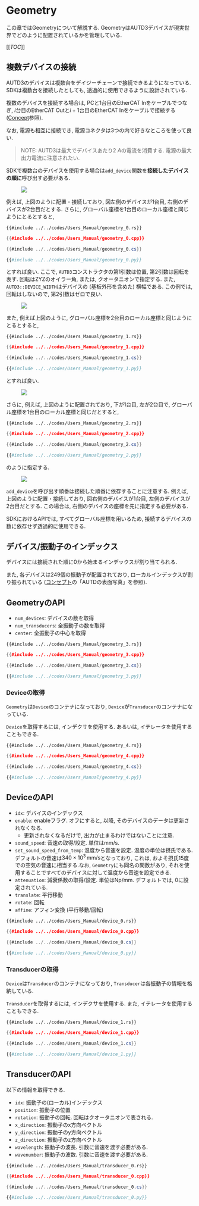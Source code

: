 # Geometry

この章ではGeometryについて解説する.
GeometryはAUTD3デバイスが現実世界でどのように配置されているかを管理している.

[[_TOC_]]

## 複数デバイスの接続

AUTD3のデバイスは複数台をデイジーチェーンで接続できるようになっている.
SDKは複数台を接続したとしても, 透過的に使用できるように設計されている.

複数のデバイスを接続する場合は,
PCと1台目のEtherCAT Inをケーブルでつなぎ, $i$台目のEtherCAT Outと$i+1$台目のEtherCAT Inをケーブルで接続する ([Concept](concept.md)参照).

なお, 電源も相互に接続でき, 電源コネクタは3つの内で好きなところを使って良い.

> NOTE: AUTD3は最大でデバイスあたり$\SI{2}{A}$の電流を消費する. 電源の最大出力電流に注意されたい.

SDKで複数台のデバイスを使用する場合は`add_device`関数を**接続したデバイスの順に**呼び出す必要がある.

<figure>
  <img src="../fig/Users_Manual/hor_left_ori_left_1.png"/>
</figure>

例えば, 上図のように配置・接続しており, 図左側のデバイスが1台目, 右側のデバイスが2台目だとする.
さらに, グローバル座標を1台目のローカル座標と同じようにとるとすると,

```rust,edition2021
{{#include ../../codes/Users_Manual/geometry_0.rs}}
```

```cpp
{{#include ../../codes/Users_Manual/geometry_0.cpp}}
```

```cs
{{#include ../../codes/Users_Manual/geometry_0.cs}}
```

```python
{{#include ../../codes/Users_Manual/geometry_0.py}}
```

とすれば良い.
ここで, `AUTD3`コンストラクタの第1引数は位置, 第2引数は回転を表す.
回転はZYZのオイラー角, または, クオータニオンで指定する.
また, `AUTD3::DEVICE_WIDTH`はデバイスの (基板外形を含めた) 横幅である.
この例では, 回転はしないので, 第2引数はゼロで良い.

<figure>
  <img src="../fig/Users_Manual/hor_right_ori_left_1.png"/>
</figure>

また, 例えば上図のように, グローバル座標を2台目のローカル座標と同じようにとるとすると,

```rust,edition2021
{{#include ../../codes/Users_Manual/geometry_1.rs}}
```

```cpp
{{#include ../../codes/Users_Manual/geometry_1.cpp}}
```

```cs
{{#include ../../codes/Users_Manual/geometry_1.cs}}
```

```python
{{#include ../../codes/Users_Manual/geometry_1.py}}
```

とすれば良い.

<figure>
  <img src="../fig/Users_Manual/vert.png"/>
</figure>

さらに, 例えば, 上図のように配置されており, 下が1台目, 左が2台目で, グローバル座標を1台目のローカル座標と同じだとすると,

```rust,edition2021
{{#include ../../codes/Users_Manual/geometry_2.rs}}
```

```cpp
{{#include ../../codes/Users_Manual/geometry_2.cpp}}
```

```cs
{{#include ../../codes/Users_Manual/geometry_2.cs}}
```

```python
{{#include ../../codes/Users_Manual/geometry_2.py}}
```

のように指定する.

<figure>
  <img src="../fig/Users_Manual/hor_right_ori_right_1.png"/>
</figure>

`add_device`を呼び出す順番は接続した順番に依存することに注意する.
例えば, 上図のように配置・接続しており, 図右側のデバイスが1台目, 左側のデバイスが2台目だとする.
この場合は, 右側のデバイスの座標を先に指定する必要がある.

SDKにおけるAPIでは, すべてグローバル座標を用いるため, 接続するデバイスの数に依存せず透過的に使用できる.

## デバイス/振動子のインデックス

デバイスには接続された順に0から始まるインデックスが割り当てられる.

また, 各デバイスは$249$個の振動子が配置されており, ローカルインデックスが割り振られている ([コンセプト](./concept.md)の「AUTDの表面写真」を参照).

## GeometryのAPI

- `num_devices`: デバイスの数を取得
- `num_transducers`: 全振動子の数を取得
- `center`: 全振動子の中心を取得

```rust,edition2021
{{#include ../../codes/Users_Manual/geometry_3.rs}}
```

```cpp
{{#include ../../codes/Users_Manual/geometry_3.cpp}}
```

```cs
{{#include ../../codes/Users_Manual/geometry_3.cs}}
```

```python
{{#include ../../codes/Users_Manual/geometry_3.py}}
```

### Deviceの取得

`Geometry`は`Device`のコンテナになっており, `Device`が`Transducer`のコンテナになっている.

`Device`を取得するには, インデクサを使用する.
あるいは, イテレータを使用することもできる.

```rust,edition2021
{{#include ../../codes/Users_Manual/geometry_4.rs}}
```

```cpp
{{#include ../../codes/Users_Manual/geometry_4.cpp}}
```

```cs
{{#include ../../codes/Users_Manual/geometry_4.cs}}
```

```python
{{#include ../../codes/Users_Manual/geometry_4.py}}
```

## DeviceのAPI

- `idx`: デバイスのインデックス
- `enable`: enableフラグ. オフにすると, 以降, そのデバイスのデータは更新されなくなる.
  - 更新されなくなるだけで, 出力が止まるわけではないことに注意.
- `sound_speed`: 音速の取得/設定. 単位はmm/s.
- `set_sound_speed_from_temp`: 温度から音速を設定. 温度の単位は摂氏である.デフォルトの音速は$340\times 10^{3}\,\mathrm{mm/s}$となっており, これは, およそ摂氏15度での空気の音速に相当する.なお, `Geometry`にも同名の関数があり, それを使用することですべてのデバイスに対して温度から音速を設定できる.
- `attenuation`: 減衰係数の取得/設定. 単位はNp/mm. デフォルトでは, $0$に設定されている.
- `translate`: 平行移動
- `rotate`: 回転
- `affine`: アフィン変換 (平行移動/回転)

```rust,edition2021
{{#include ../../codes/Users_Manual/device_0.rs}}
```

```cpp
{{#include ../../codes/Users_Manual/device_0.cpp}}
```

```cs
{{#include ../../codes/Users_Manual/device_0.cs}}
```

```python
{{#include ../../codes/Users_Manual/device_0.py}}
```

### Transducerの取得

`Device`は`Transducer`のコンテナになっており, `Transducer`は各振動子の情報を格納している.

`Transducer`を取得するには, インデクサを使用する.
また, イテレータを使用することもできる.

```rust,edition2021
{{#include ../../codes/Users_Manual/device_1.rs}}
```

```cpp
{{#include ../../codes/Users_Manual/device_1.cpp}}
```

```cs
{{#include ../../codes/Users_Manual/device_1.cs}}
```

```python
{{#include ../../codes/Users_Manual/device_1.py}}
```

## TransducerのAPI

以下の情報を取得できる.

- `idx`: 振動子の(ローカル)インデックス
- `position`: 振動子の位置
- `rotation`: 振動子の回転. 回転はクオータニオンで表される.
- `x_direction`: 振動子のx方向ベクトル
- `y_direction`: 振動子のy方向ベクトル
- `z_direction`: 振動子のz方向ベクトル
- `wavelength`: 振動子の波長. 引数に音速を渡す必要がある.
- `wavenumber`: 振動子の波数. 引数に音速を渡す必要がある.

```rust,edition2021
{{#include ../../codes/Users_Manual/transducer_0.rs}}
```

```cpp
{{#include ../../codes/Users_Manual/transducer_0.cpp}}
```

```cs
{{#include ../../codes/Users_Manual/transducer_0.cs}}
```

```python
{{#include ../../codes/Users_Manual/transducer_0.py}}
```

